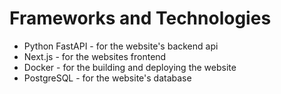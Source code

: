 # Frameworks and Technologies
- Python FastAPI - for the website's backend api
- Next.js - for the websites frontend
- Docker - for the building and deploying the website
- PostgreSQL - for the website's database